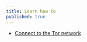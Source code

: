```yaml
---
title: Learn how to
published: true
---
```

- [Connect to the Tor network](topics/tool-9-tor-browser/1-connect-to-tor/3-learn.md)
